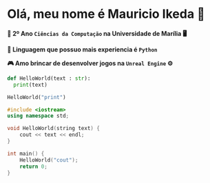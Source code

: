 # Olá, meu nome é Mauricio Ikeda 👋

**🔬 2º Ano `Ciências da Computação` na Universidade de Marília 🖥️**

**📖 Linguagem que possuo mais experiencia é `Python`**

**🎮 Amo brincar de desenvolver jogos na `Unreal Engine` ⚙️**

```python
def HelloWorld(text : str):
  print(text)

HelloWorld("print")
```

```c++
#include <iostream>
using namespace std;

void HelloWorld(string text) {
    cout << text << endl;
}

int main() {
    HelloWorld("cout");
    return 0;
}
```
